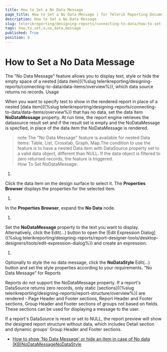 ```yaml
---
title: How to Set a No Data Message
page_title: How to Set a No Data Message | for Telerik Reporting Documentation
description: How to Set a No Data Message
slug: telerikreporting/designing-reports/connecting-to-data/how-to-set-a-no-data-message
tags: how,to,set,a,no,data,message
published: True
position: 6
---
```


# How to Set a No Data Message



The "No Data Message" feature allows you to display text, style or hide the empty space of a nested [data item]({%slug telerikreporting/designing-reports/connecting-to-data/data-items/overview%}),
        which data source returns no records.
      Usage

When you want to specify text to show in the rendered report in place of a nested [data item]({%slug telerikreporting/designing-reports/connecting-to-data/data-items/overview%}) that has no data,
          set the data item __NoDataMessage__ property. At run time, the report engine retrieves the datasource result set
          and if the result set is empty and the NoDataMessage is specfied, in place of the data item the NoDataMessage is rendered.
        

>note The "No Data Message" feature is available for nested Data items: Table, List, Crosstab, Graph, Map.The condition to use the feature is to have a nested Data item with DataSource property set to a valid data object, different than NULL.            If the data object is filtered to zero returned records, the feature is triggered.          
How To Set NoDataMessage:
1. 

Click the data item on the design surface to select it.
              The __Properties Browser__ displays the properties for the selected item.
            
1. 

In the __Properties Browser__, expand the __No Data__ node.
            
1. 

Set the __NoDataMessage__ property to the text you want to display.
              Alternatively, click the Edit(…) button to open the [Edit Expression Dialog]({%slug telerikreporting/designing-reports/report-designer-tools/desktop-designers/tools/edit-expression-dialog%})              and create an expression.
            
1. 

Optionally to style the no data message, click the __NoDataStyle__ Edit(…) button
              and set the style properties according to your requirements.
            "No Data Message" for Reports

Reports do not support the NoDataMessage property. If a report's DataSource returns zero records, only static
          [sections]({%slug telerikreporting/designing-reports/report-structure/overview%}) are rendered -
          Page Header and Footer sections, Report Header and Footer sections, Group Header and Footer sections of groups not based on fields.
          These sections can be used for displaying a message to the user.
        

If a report's DataSource is reset or set to NULL, the report preview will show the designed report structure without data,
          which includes Detail section and dynamic groups' Group Header and Footer sections.
        

 * [How to show 'No Data Message' or hide an item in case of No data (KB)](http://www.telerik.com/support/kb/reporting/creating-reports/details/how-to-show-no-data-message-or-hide-an-item-in-case-of-no-data)[NoDataMessage](/reporting/api/Telerik.Reporting.DataItem#Telerik_Reporting_DataItem_NoDataMessage)[NoDataStyle](/reporting/api/Telerik.Reporting.DataItem#Telerik_Reporting_DataItem_NoDataStyle)
